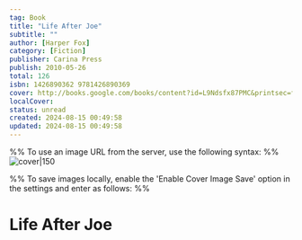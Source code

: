 ```yaml
---
tag: Book
title: "Life After Joe"
subtitle: ""
author: [Harper Fox]
category: [Fiction]
publisher: Carina Press
publish: 2010-05-26
total: 126
isbn: 1426890362 9781426890369
cover: http://books.google.com/books/content?id=L9Ndsfx87PMC&printsec=frontcover&img=1&zoom=1&source=gbs_api
localCover: 
status: unread
created: 2024-08-15 00:49:58
updated: 2024-08-15 00:49:58
---
```


%% To use an image URL from the server, use the following syntax: %%
![cover|150](http://books.google.com/books/content?id=L9Ndsfx87PMC&printsec=frontcover&img=1&zoom=1&source=gbs_api)

%% To save images locally, enable the 'Enable Cover Image Save' option in the settings and enter as follows: %%


# Life After Joe